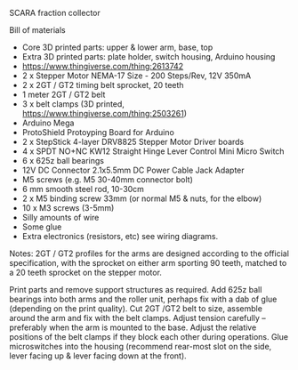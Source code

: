 SCARA fraction collector

Bill of materials 

-	Core 3D printed parts: upper & lower arm, base, top 
-	Extra 3D printed parts: plate holder, switch housing, Arduino housing
-	https://www.thingiverse.com/thing:2613742
-	2 x Stepper Motor NEMA-17 Size - 200 Steps/Rev, 12V 350mA
-	2 x 2GT / GT2 timing belt sprocket, 20 teeth
-	1 meter 2GT / GT2 belt
-	3 x belt clamps (3D printed, https://www.thingiverse.com/thing:2503261)
-	Arduino Mega
-	ProtoShield Protoyping Board for Arduino
-	2 x StepStick 4-layer DRV8825 Stepper Motor Driver boards
-	4 x SPDT NO+NC KW12 Straight Hinge Lever Control Mini Micro Switch
-	6 x 625z ball bearings
-	12V DC Connector 2.1x5.5mm DC Power Cable Jack Adapter
-	M5 screws (e.g. M5 30-40mm connector bolt)
-	6 mm smooth steel rod, 10-30cm
-	2 x M5 binding screw 33mm (or normal M5 & nuts, for the elbow)
-	10 x M3 screws (3-5mm)
-	Silly amounts of wire
-	Some glue
-	Extra electronics (resistors, etc) see wiring diagrams. 

Notes: 
2GT / GT2 profiles for the arms are designed according to the official specification, 
with the sprocket on either arm sporting 90 teeth, matched to a 20 teeth sprocket on the stepper motor. 

Print parts and remove support structures as required.
Add 625z ball bearings into both arms and the roller unit, perhaps fix with a dab of glue (depending on the print quality).
Cut 2GT /GT2 belt to size, assemble around the arm and fix with the belt clamps. 
Adjust tension carefully – preferably when the arm is mounted to the base.
Adjust the relative positions of the belt clamps if they block each other during operations.
Glue microswitches into the housing (recommend rear-most slot on the side, lever facing up & lever facing down at the front).
